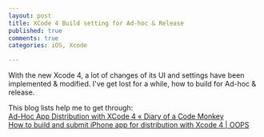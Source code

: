 ```yaml
---
layout: post
title: XCode 4 Build setting for Ad-hoc & Release
published: true
comments: true
categories: iOS, Xcode

---
```

With the new Xcode 4, a lot of changes of its UI and settings have been implemented & modified. I've get lost for a while, how to build for Ad-hoc & release.   
  
This blog lists help me to get through:   
[Ad-Hoc App Distribution with XCode 4 « Diary of a Code Monkey](http://bit.ly/hpnKGY)  
[How to build and submit iPhone app for distribution with Xcode 4 | OOPS](http://bit.ly/dSTavI)